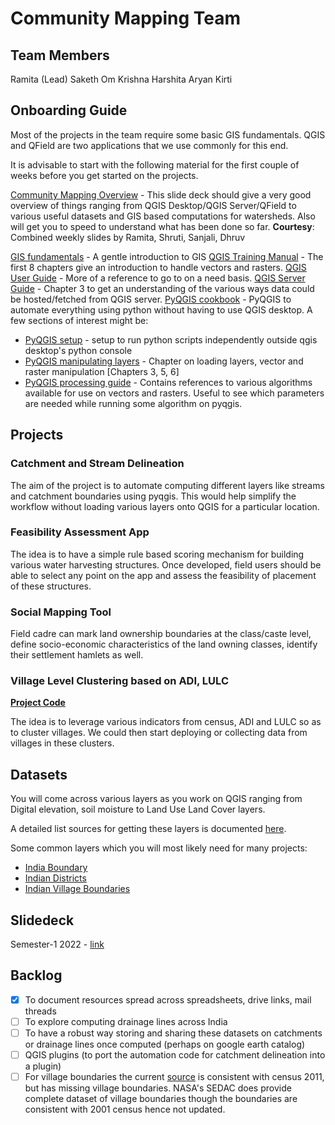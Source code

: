 # Community Mapping Team

## Team Members
Ramita (Lead)
Saketh
Om Krishna
Harshita
Aryan
Kirti

## Onboarding Guide
Most of the projects in the team require some basic GIS fundamentals. QGIS and QField are two applications that we use commonly for this end.

It is advisable to start with the following material for the first couple of weeks before you get started on the projects. 

[Community Mapping Overview](https://drive.google.com/file/d/1KmMDia1rryTSPjrsIrAvunyD8fYebAT1/view?usp=sharing) - This slide deck should give a very good overview of things ranging from QGIS Desktop/QGIS Server/QField to various useful datasets and GIS based computations for watersheds. Also will get you to speed to understand what has been done so far.
**Courtesy**: Combined weekly slides by Ramita, Shruti, Sanjali, Dhruv

[GIS fundamentals](https://docs.qgis.org/3.22/en/docs/gentle_gis_introduction/introducing_gis.html) - A gentle introduction to GIS
[QGIS Training Manual](https://docs.qgis.org/3.22/en/docs/training_manual/index.html) - The first 8 chapters give an introduction to handle vectors and rasters.
[QGIS User Guide](https://docs.qgis.org/3.22/en/docs/user_manual/index.html) - More of a reference to go to on a need basis.
[QGIS Server Guide](https://docs.qgis.org/3.22/en/docs/server_manual/index.html) - Chapter 3 to get an understanding of the various ways data could be hosted/fetched from QGIS server.
[PyQGIS cookbook](https://docs.qgis.org/3.22/en/docs/pyqgis_developer_cookbook/index.html) - PyQGIS to automate everything using python without having to use QGIS desktop. A few sections of interest might be:
  * [PyQGIS setup](https://docs.qgis.org/3.22/en/docs/pyqgis_developer_cookbook/intro.html#using-pyqgis-in-standalone-scripts) - setup to run python scripts independently outside qgis desktop's python console
  * [PyQGIS manipulating layers]( https://docs.qgis.org/3.22/en/docs/pyqgis_developer_cookbook/index.html) - Chapter on loading layers, vector and raster manipulation [Chapters 3, 5, 6]
  * [PyQGIS processing guide]( https://docs.qgis.org/3.22/en/docs/user_manual/processing_algs/index.html) - Contains references to various algorithms available for use on vectors and rasters. Useful to see which parameters are needed while running some algorithm on pyqgis.



## Projects

### Catchment and Stream Delineation
The aim of the project is to automate computing different layers like streams and catchment boundaries using pyqgis. This would help simplify the workflow without loading various layers onto QGIS for a particular location.

### Feasibility Assessment App
The idea is to have a simple rule based scoring mechanism for building various water harvesting structures. Once developed, field users should be able to select any point on the app and assess the feasibility of placement of these structures.

### Social Mapping Tool
Field cadre can mark land ownership boundaries at the class/caste level, define socio-economic characteristics of the land owning classes, identify their settlement hamlets as well.

### Village Level Clustering based on ADI, LULC 

**[Project Code](https://github.com/sak-18/village-development-assessment)**

The idea is to leverage various indicators from census, ADI and LULC so as to cluster villages. We could then start deploying or collecting data from villages in these clusters.

## Datasets
You will come across various layers as you work on QGIS ranging from Digital elevation, soil moisture to Land Use Land Cover layers.

A detailed list sources for getting these layers is documented [here](https://docs.google.com/spreadsheets/d/1-ZRog0X46C7bOApfBQLmzejUtlpx245iWaajycAGRz8/edit#gid=0).

Some common layers which you will most likely need for many projects:
* [India Boundary](https://drive.google.com/drive/folders/1WImcF3suHNoAIAcddVp9kFtdchbgSrBQ?usp=sharing)
* [Indian Districts](https://drive.google.com/drive/folders/1qHvNZLPfIrA6AWaT3-jhhEALOHMFGz1_?usp=sharing)  
* [Indian Village Boundaries](https://drive.google.com/file/d/1NoJQwGy4ppWecIeNcERZGufIXEr-WPDD/view?usp=sharing)  


## Slidedeck
Semester-1 2022 - [link](https://drive.google.com/drive/folders/1s2D2MHlOey_m1H4WF_f2Ve-X8bpDrKOx?usp=sharing)

## Backlog
- [x] To document resources spread across spreadsheets, drive links, mail threads 
- [ ] To explore computing drainage lines across India
- [ ] To have a robust way storing and sharing these datasets on catchments or drainage lines once computed (perhaps on google earth catalog)
- [ ] QGIS plugins (to port the automation code for catchment delineation into a plugin)
- [ ] For village boundaries the current [source](https://vlist.in/) is consistent with census 2011, but has missing village boundaries. NASA's SEDAC does provide complete dataset of village boundaries though the boundaries are consistent with 2001 census hence not updated. 